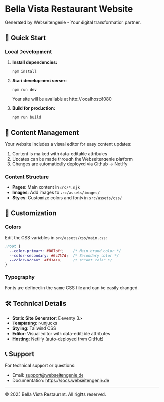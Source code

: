 # Bella Vista Restaurant Website

Generated by Webseitengenie - Your digital transformation partner.

## 🚀 Quick Start

### Local Development

1. **Install dependencies:**
   ```bash
   npm install
   ```

2. **Start development server:**
   ```bash
   npm run dev
   ```
   Your site will be available at http://localhost:8080

3. **Build for production:**
   ```bash
   npm run build
   ```

## 📝 Content Management

Your website includes a visual editor for easy content updates:

1. Content is marked with data-editable attributes
2. Updates can be made through the Webseitengenie platform
3. Changes are automatically deployed via GitHub → Netlify

### Content Structure

- **Pages**: Main content in `src/*.njk`
- **Images**: Add images to `src/assets/images/`
- **Styles**: Customize colors and fonts in `src/assets/css/`

## 🎨 Customization

### Colors

Edit the CSS variables in `src/assets/css/main.css`:

```css
:root {
  --color-primary: #007bff;    /* Main brand color */
  --color-secondary: #6c757d;  /* Secondary color */
  --color-accent: #fd7e14;     /* Accent color */
}
```

### Typography

Fonts are defined in the same CSS file and can be easily changed.

## 🛠️ Technical Details

- **Static Site Generator**: Eleventy 3.x
- **Templating**: Nunjucks
- **Styling**: Tailwind CSS
- **Editor**: Visual editor with data-editable attributes
- **Hosting**: Netlify (auto-deployed from GitHub)

## 📞 Support

For technical support or questions:
- Email: support@webseitengenie.de
- Documentation: https://docs.webseitengenie.de

---

© 2025 Bella Vista Restaurant. All rights reserved.

